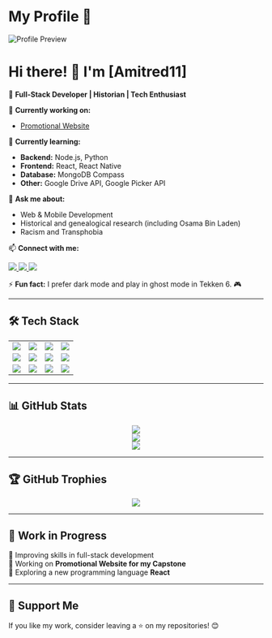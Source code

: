 # My Profile 🌟  
![Profile Preview](https://amitred11.github.io/profile-preview.png)



# Hi there! 👋 I'm [Amitred11]  

🚀 **Full-Stack Developer | Historian | Tech Enthusiast**  

🔭 **Currently working on:**  
- [Promotional Website](https://github.com/Amitred11/PromotionalWebsite)  

🌱 **Currently learning:**  
- **Backend:** Node.js, Python  
- **Frontend:** React, React Native  
- **Database:** MongoDB Compass  
- **Other:** Google Drive API, Google Picker API  

💬 **Ask me about:**  
- Web & Mobile Development  
- Historical and genealogical research (including Osama Bin Laden)  
- Racism and Transphobia  

📫 **Connect with me:**  
<p align="left">
  <a href="https://www.linkedin.com/in/amadore-iii-leoncio-d-011841328/">
    <img src="https://img.shields.io/badge/LinkedIn-blue?logo=linkedin&style=for-the-badge" />
  </a>
  <a href="https://www.facebook.com/leoncio.amadoreiii/">
    <img src="https://img.shields.io/badge/Facebook-blue?logo=facebook&style=for-the-badge" />
  </a>
  <a href="https://github.com/Amitred11">
    <img src="https://img.shields.io/badge/GitHub-181717?logo=github&style=for-the-badge" />
  </a>
</p>

⚡ **Fun fact:** I prefer dark mode and play in ghost mode in Tekken 6. 🎮  

---

## 🛠 Tech Stack  
<table>
  <tr>
    <td><img src="https://img.shields.io/badge/-HTML5-E34F26?logo=html5&logoColor=white&style=for-the-badge" /></td>
    <td><img src="https://img.shields.io/badge/-CSS3-1572B6?logo=css3&logoColor=white&style=for-the-badge" /></td>
    <td><img src="https://img.shields.io/badge/-JavaScript-F7DF1E?logo=javascript&logoColor=black&style=for-the-badge" /></td>
    <td><img src="https://img.shields.io/badge/-PHP-777BB4?logo=php&logoColor=white&style=for-the-badge" /></td>
  </tr>
  <tr>
    <td><img src="https://img.shields.io/badge/-Node.js-339933?logo=node.js&logoColor=white&style=for-the-badge" /></td>
    <td><img src="https://img.shields.io/badge/-Python-3776AB?logo=python&logoColor=white&style=for-the-badge" /></td>
    <td><img src="https://img.shields.io/badge/-React-61DAFB?logo=react&logoColor=black&style=for-the-badge" /></td>
    <td><img src="https://img.shields.io/badge/-React%20Native-61DAFB?logo=react&logoColor=black&style=for-the-badge" /></td>
  </tr>
  <tr>
    <td><img src="https://img.shields.io/badge/-MongoDB-47A248?logo=mongodb&logoColor=white&style=for-the-badge" /></td>
    <td><img src="https://img.shields.io/badge/-MySQL-4479A1?logo=mysql&logoColor=white&style=for-the-badge" /></td>
    <td><img src="https://img.shields.io/badge/-Git-F05032?logo=git&logoColor=white&style=for-the-badge" /></td>
    <td><img src="https://img.shields.io/badge/-GitHub-181717?logo=github&logoColor=white&style=for-the-badge" /></td>
  </tr>
</table>

---

## 📊 GitHub Stats  
<p align="center">
  <img src="https://github-readme-stats.vercel.app/api?username=Amitred11&show_icons=true&theme=dark&hide_border=true" />
  <br />
  <img src="https://github-readme-stats.vercel.app/api/top-langs/?username=Amitred11&layout=compact&theme=dark&hide_border=true" />
  <br />
  <img src="https://streak-stats.demolab.com?user=Amitred11&theme=dark&hide_border=true&date_format=j%20M%5B%20Y%5D" />
</p>

---

## 🏆 GitHub Trophies  
<p align="center">
  <img src="https://github-profile-trophy.vercel.app/?username=Amitred11&theme=darkhub&column=7" />
</p>

---

## 🚀 Work in Progress  
🔹 Improving skills in full-stack development  
🔹 Working on **Promotional Website for my Capstone**  
🔹 Exploring a new programming language **React**

---

## 🤝 Support Me  
If you like my work, consider leaving a ⭐ on my repositories! 😊  
